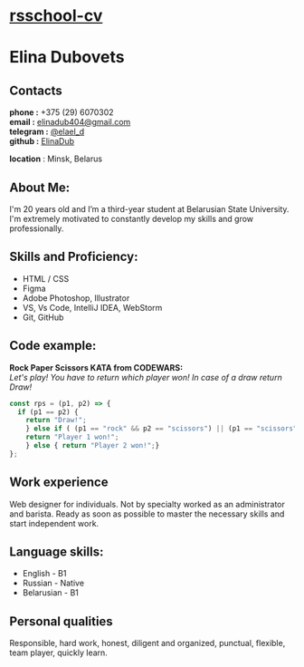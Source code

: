 # [rsschool-cv](https://github.com/ElinaDub/rsschool-cv.git)

# Elina Dubovets

## Contacts

__phone :__ +375 (29) 6070302 <br>
__email :__ elinadub404@gmail.com  <br>
__telegram :__ [@elael_d](https://web.telegram.org/k/#630350677) <br>
__github :__ [ElinaDub](https://github.com/ElinaDub) <br>

__location__ : Minsk, Belarus

## About Me:

I'm 20 years old and I’m a third-year student at Belarusian State University. I'm extremely motivated to constantly develop my skills and grow professionally.

## Skills and Proficiency:

- HTML / CSS
- Figma
- Adobe Photoshop, Illustrator
- VS, Vs Code, IntelliJ IDEA, WebStorm
- Git, GitHub

## Code example:

__Rock Paper Scissors KATA from CODEWARS:__ <br>
_Let's play! You have to return which player won! In case of a draw return Draw!_

```javascript
const rps = (p1, p2) => {
  if (p1 == p2) { 
    return "Draw!";
    } else if ( (p1 == "rock" && p2 == "scissors") || (p1 == "scissors" && p2 == "paper" ) || (p1 == "paper" && p2 == "rock") ) {
    return "Player 1 won!";
    } else { return "Player 2 won!";}
};
```

## Work experience

Web designer for individuals. Not by specialty worked as an administrator and barista. Ready as soon as possible to master the necessary skills and start independent work. 

## Language skills:

- English \- B1
- Russian \- Native
- Belarusian \- B1

## Personal qualities

Responsible, hard work, honest, diligent and organized, punctual, flexible, team player, quickly learn.
